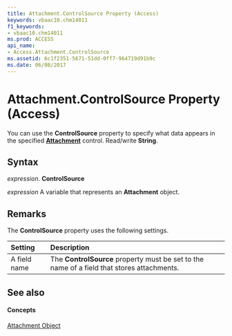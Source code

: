 ```yaml
---
title: Attachment.ControlSource Property (Access)
keywords: vbaac10.chm14011
f1_keywords:
- vbaac10.chm14011
ms.prod: ACCESS
api_name:
- Access.Attachment.ControlSource
ms.assetid: 6c1f2351-5671-51dd-0ff7-964719d91b9c
ms.date: 06/08/2017
---
```



# Attachment.ControlSource Property (Access)

You can use the  **ControlSource** property to specify what data appears in the specified **[Attachment](attachment-object-access.md)** control. Read/write **String**.


## Syntax

 _expression_. **ControlSource**

 _expression_ A variable that represents an **Attachment** object.


## Remarks

The  **ControlSource** property uses the following settings.



|**Setting**|**Description**|
|:-----|:-----|
|A field name|The  **ControlSource** property must be set to the name of a field that stores attachments.|

## See also


#### Concepts


[Attachment Object](attachment-object-access.md)

